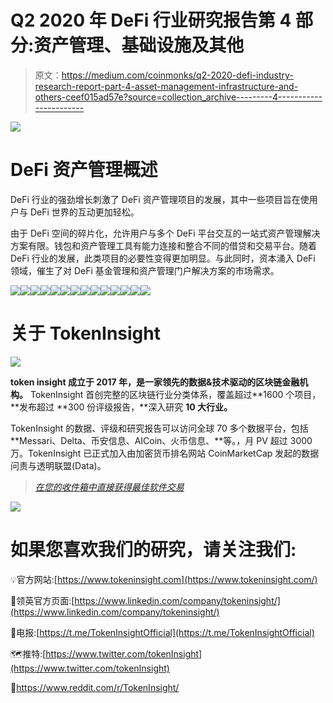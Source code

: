 # Q2 2020 年 DeFi 行业研究报告第 4 部分:资产管理、基础设施及其他

> 原文：<https://medium.com/coinmonks/q2-2020-defi-industry-research-report-part-4-asset-management-infrastructure-and-others-ceef015ad57e?source=collection_archive---------4----------------------->

![](img/ef19496dbba65c1e97edd792cf8296dd.png)

# DeFi 资产管理概述

DeFi 行业的强劲增长刺激了 DeFi 资产管理项目的发展，其中一些项目旨在使用户与 DeFi 世界的互动更加轻松。

由于 DeFi 空间的碎片化，允许用户与多个 DeFi 平台交互的一站式资产管理解决方案有限。钱包和资产管理工具有能力连接和整合不同的借贷和交易平台。随着 DeFi 行业的发展，此类项目的必要性变得更加明显。与此同时，资本涌入 DeFi 领域，催生了对 DeFi 基金管理和资产管理门户解决方案的市场需求。

![](img/132d996a5136efebbdc17efaacd11838.png)![](img/37848823c337b1a8a61225ce0f73f6af.png)![](img/06cdf72fa4f71d9ee18afc208d1b19fb.png)![](img/bd811fe6d44e9f56a33761e419e66c89.png)![](img/dfe91eec6c8a22170589afe64b335902.png)![](img/142d2027811dead50a61ae1d3e4679d0.png)![](img/2b63e71770275b0a7171319c9005b9a8.png)![](img/d107222c1527a2c3b7c443094f642211.png)![](img/e49a2651780e2dbe2749956536c8a68e.png)![](img/c1b4d18d9a59099cffb050cb4cf33a18.png)![](img/cc4f82d7ef666dd9e623c7b8a400337c.png)![](img/da5d476397dcd0dc765253b7dad15da8.png)![](img/c8c84c5724c608e4dba6cb9e1230e3ce.png)![](img/bf66b2df0b96ae1a2d1878d52cd1196f.png)

# 关于 TokenInsight

![](img/b98f1c53a52c64be3cb1d4f7cac919a3.png)

**token insight 成立于 2017 年，是一家领先的数据&技术驱动的区块链金融机构。** TokenInsight 首创完整的区块链行业分类体系，覆盖超过**1600 个项目，**发布超过 **300 份评级报告，**深入研究 **10 大行业。**

TokenInsight 的数据、评级和研究报告可以访问全球 70 多个数据平台，包括 **Messari、Delta、币安信息、AICoin、火币信息、**等。，月 PV 超过 3000 万。TokenInsight 已正式加入由加密货币排名网站 CoinMarketCap 发起的数据问责与透明联盟(Data)。

> [*在您的收件箱中直接获得最佳软件交易*](https://coincodecap.com/?utm_source=coinmonks)

[![](img/f1c0e5182f28cddf101266eb4acfcf74.png)](https://coincodecap.com/?utm_source=coinmonks)

# 如果您喜欢我们的研究，请关注我们:

💡官方网站:[https://www.tokeninsight.com](https://www.tokeninsight.com/)

📌领英官方页面:[https://www.linkedin.com/company/tokeninsight/](https://www.linkedin.com/company/tokeninsight/)

🔎电报:[https://t.me/TokenInsightOfficial](https://t.me/TokenInsightOfficial)

🗺推特:[https://www.twitter.com/tokenInsight](https://www.twitter.com/tokenInsight)

📕https://www.reddit.com/r/TokenInsight/